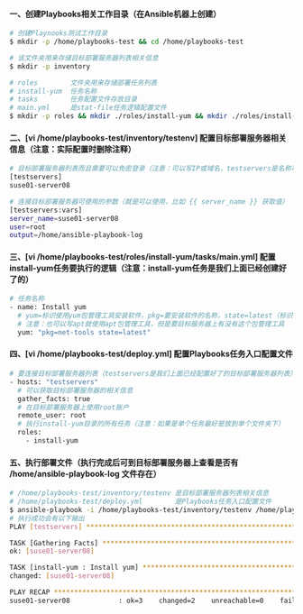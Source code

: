 #### 一、创建Playbooks相关工作目录（在Ansible机器上创建）
```bash
# 创建Playnooks测试工作目录
$ mkdir -p /home/playbooks-test && cd /home/playbooks-test

# 该文件夹用来存储目标部署服务器列表相关信息
$ mkdir -p inventory

# roles        文件夹用来存储部署任务列表
# install-yum  任务名称
# tasks        任务配置文件存放目录
# main.yml     是stat-file任务逻辑配置文件
$ mkdir -p roles && mkdir ./roles/install-yum && mkdir ./roles/install-yum/tasks && touch ./roles/install-yum/tasks/main.yml
```

#### 二、[vi /home/playbooks-test/inventory/testenv] 配置目标部署服务器相关信息（注意：实际配置时删除注释）
```bash
# 目标部署服务器列表而且需要可以免密登录（注意：可以写IP或域名，testservers是名称可以随便起）
[testservers]
suse01-server08

# 连接目标部署服务器可使用的参数（就是可以使用，比如 {{ server_name }} 获取值）
[testservers:vars]
server_name=suse01-server08
user=root
output=/home/ansible-playbook-log
```

#### 三、[vi /home/playbooks-test/roles/install-yum/tasks/main.yml] 配置install-yum任务要执行的逻辑（注意：install-yum任务是我们上面已经创建好了的）
```bash
# 任务名称
- name: Install yum
  # yum=标识使用yum包管理工具安装软件，pkg=要安装软件的名称，state=latest（标识安装最新版本）
  # 注意：也可以写apt就使用apt包管理工具，但是要目标服务器上有没有这个包管理工具
  yum: "pkg=net-tools state=latest"
```

#### 四、[vi /home/playbooks-test/deploy.yml] 配置Playbooks任务入口配置文件
```bash
# 要连接目标部署服务器列表（testservers是我们上面已经配置好了的目标部署服务器列表）
- hosts: "testservers"
  # 可以获取目标部署服务器的相关信息
  gather_facts: true
  # 在目标部署服务器上使用root账户
  remote_user: root
  # 执行install-yum目录的所有任务（注意：如果是单个任务最好是放到单个文件夹下）
  roles:
    - install-yum
```

#### 五、执行部署文件（执行完成后可到目标部署服务器上查看是否有 /home/ansible-playbook-log 文件存在）
```bash
# /home/playbooks-test/inventory/testenv 是目标部署服务器列表相关信息
# /home/playbooks-test/deploy.yml        是Playbooks任务入口配置文件
$ ansible-playbook -i /home/playbooks-test/inventory/testenv /home/playbooks-test/deploy.yml
# 执行成功会有以下输出
PLAY [testservers] *************************************************************************************************************************************************************

TASK [Gathering Facts] *********************************************************************************************************************************************************
ok: [suse01-server08]

TASK [install-yum : Install yum] ***********************************************************************************************************************************************
changed: [suse01-server08]

PLAY RECAP *********************************************************************************************************************************************************************
suse01-server08            : ok=3    changed=2    unreachable=0    failed=0    skipped=0    rescued=0    ignored=0 
```

